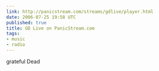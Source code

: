 ```yaml
---
link: http://panicstream.com/streams/gdlive/player.html
date: 2006-07-25 19:58 UTC
published: true
title: GD Live on PanicStream.com
tags:
- music
- radio
---
```


grateful Dead
